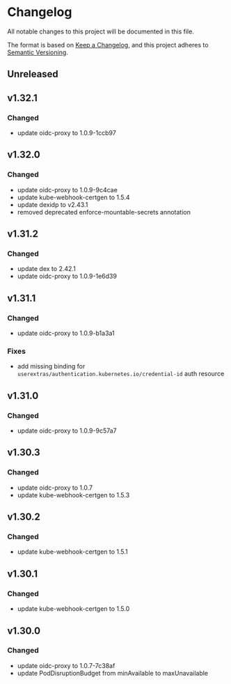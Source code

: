 # Changelog

All notable changes to this project will be documented in this file.

The format is based on [Keep a Changelog](https://keepachangelog.com/en/1.0.0/),
and this project adheres to [Semantic Versioning](https://semver.org/spec/v2.0.0.html).

## Unreleased

## v1.32.1

### Changed

- update oidc-proxy to 1.0.9-1ccb97

## v1.32.0

### Changed

- update oidc-proxy to 1.0.9-9c4cae
- update kube-webhook-certgen to 1.5.4
- update dexidp to v2.43.1
- removed deprecated enforce-mountable-secrets annotation

## v1.31.2

### Changed

- update dex to 2.42.1
- update oidc-proxy to 1.0.9-1e6d39

## v1.31.1

### Changed

- update oidc-proxy to 1.0.9-b1a3a1

### Fixes

- add missing binding for `userextras/authentication.kubernetes.io/credential-id` auth resource

## v1.31.0

### Changed

- update oidc-proxy to 1.0.9-9c57a7

## v1.30.3

### Changed

- update oidc-proxy to 1.0.7
- update kube-webhook-certgen to 1.5.3

## v1.30.2

### Changed

- update kube-webhook-certgen to 1.5.1

## v1.30.1

### Changed

- update kube-webhook-certgen to 1.5.0

## v1.30.0

### Changed

- update oidc-proxy to 1.0.7-7c38af
- update PodDisruptionBudget from minAvailable to maxUnavailable
